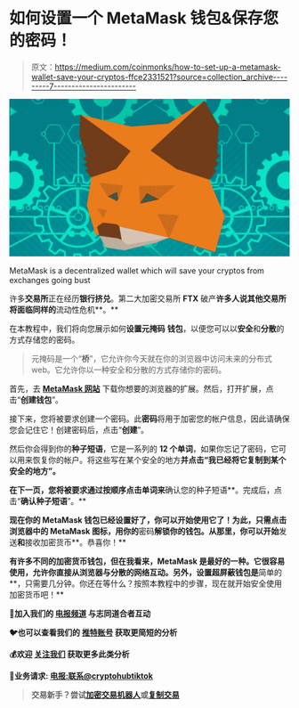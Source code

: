 # 如何设置一个 MetaMask 钱包&保存您的密码！

> 原文：<https://medium.com/coinmonks/how-to-set-up-a-metamask-wallet-save-your-cryptos-ffce2331521?source=collection_archive---------7----------------------->

![](img/55e8f918cb6ceee0ea83374ccb60e1bb.png)

MetaMask is a decentralized wallet which will save your cryptos from exchanges going bust

许多**交易所**正在经历**银行挤兑**。第二大加密交易所 **FTX** 破产**许多人说其他交易所将面临同样的**流动性危机**。**

在本教程中，我们将向您展示如何**设置元掩码** **钱包**，以便您可以以**安全**和**分散**的方式存储您的密码。

> 元掩码是一个“**桥**”，它允许你今天就在你的浏览器中访问未来的分布式 web。它允许你以一种安全和分散的方式存储你的密码。

首先，去 [**MetaMask 网站**](https://metamask.io/) 下载你想要的浏览器的扩展。然后，打开扩展，点击“**创建钱包**”。

接下来，您将被要求创建一个密码。此**密码**将用于加密您的帐户信息，因此请确保您会记住它！创建密码后，点击“**创建**”。

然后你会得到你的**种子短语**，它是一系列的 **12 个单词**，如果你忘记了密码，它可以用来恢复你的帐户。将这些写在某个安全的地方**并点击“**我已经将它复制到某个安全的地方**”。**

**在下一页，您将被要求通过按顺序点击单词来**确认您的种子短语**。完成后，点击“**确认种子短语**”。**

**现在你的 MetaMask 钱包已经设置好了，你可以开始使用它了！为此，只需点击浏览器中的 MetaMask 图标，用你的**密码**解锁你的钱包。从那里，你可以开始**发送**和**接收加密货币**。恭喜你！**

**有许多不同的加密货币钱包，但在我看来，MetaMask 是最好的一种。它很容易使用，允许你直接从浏览器与分散的网络互动。另外，**设置**超屏蔽钱包是**简单的**，只需要几分钟。你还在等什么？按照本教程中的步骤，现在就开始安全使用加密货币吧！**

**🤑加入我们的 [**电报频道**](https://t.me/officialcryptohub) 与志同道合者互动**

**🐦也可以查看我们的 [**推特账号**](https://twitter.com/CryptoHub210?s=20&t=ts3bUBYtX7g0s5_ClYnL_A) 获取更简短的分析**

**💰欢迎 [**关注我们**](/@officialcryptohub0) 获取更多此类分析**

**👋业务请求: [**电报:联系@cryptohubtiktok**](https://t.me/cryptohubtiktok)**

> **交易新手？尝试[加密交易机器人](/coinmonks/crypto-trading-bot-c2ffce8acb2a)或[复制交易](/coinmonks/top-10-crypto-copy-trading-platforms-for-beginners-d0c37c7d698c)**